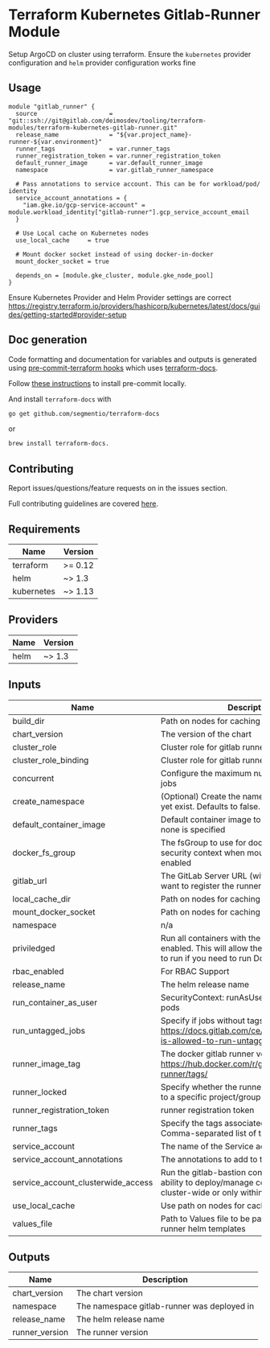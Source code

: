 # Terraform Kubernetes Gitlab-Runner Module
Setup ArgoCD on cluster using terraform. Ensure the `kubernetes` provider configuration and `helm` provider configuration works fine

## Usage

```hcl
module "gitlab_runner" {
  source                    = "git::ssh://git@gitlab.com/deimosdev/tooling/terraform-modules/terraform-kubernetes-gitlab-runner.git"
  release_name              = "${var.project_name}-runner-${var.environment}"
  runner_tags               = var.runner_tags
  runner_registration_token = var.runner_registration_token
  default_runner_image      = var.default_runner_image
  namespace                 = var.gitlab_runner_namespace

  # Pass annotations to service account. This can be for workload/pod/ identity
  service_account_annotations = {
    "iam.gke.io/gcp-service-account" = module.workload_identity["gitlab-runner"].gcp_service_account_email
  }

  # Use Local cache on Kubernetes nodes
  use_local_cache     = true

  # Mount docker socket instead of using docker-in-docker
  mount_docker_socket = true

  depends_on = [module.gke_cluster, module.gke_node_pool]
}
```

Ensure Kubernetes Provider and Helm Provider settings are correct https://registry.terraform.io/providers/hashicorp/kubernetes/latest/docs/guides/getting-started#provider-setup

## Doc generation

Code formatting and documentation for variables and outputs is generated using [pre-commit-terraform hooks](https://github.com/antonbabenko/pre-commit-terraform) which uses [terraform-docs](https://github.com/segmentio/terraform-docs).

Follow [these instructions](https://github.com/antonbabenko/pre-commit-terraform#how-to-install) to install pre-commit locally.

And install `terraform-docs` with
```bash
go get github.com/segmentio/terraform-docs
```
or
```bash
brew install terraform-docs.
```

## Contributing

Report issues/questions/feature requests on in the issues section.

Full contributing guidelines are covered [here](CONTRIBUTING.md).

<!-- BEGINNING OF PRE-COMMIT-TERRAFORM DOCS HOOK -->
## Requirements

| Name | Version |
|------|---------|
| terraform | >= 0.12 |
| helm | ~> 1.3 |
| kubernetes | ~> 1.13 |

## Providers

| Name | Version |
|------|---------|
| helm | ~> 1.3 |

## Inputs

| Name | Description | Type | Default | Required |
|------|-------------|------|---------|:--------:|
| build\_dir | Path on nodes for caching | `string` | `null` | no |
| chart\_version | The version of the chart | `string` | `"0.28.0-rc1"` | no |
| cluster\_role | Cluster role for gitlab runner rbac | `string` | `"gitlab-runner-admin"` | no |
| cluster\_role\_binding | Cluster role for gitlab runner rbac | `string` | `"gitlab-runner-admin"` | no |
| concurrent | Configure the maximum number of concurrent jobs | `number` | `10` | no |
| create\_namespace | (Optional) Create the namespace if it does not yet exist. Defaults to false. | `bool` | `true` | no |
| default\_container\_image | Default container image to use for builds when none is specified | `string` | `"ubuntu:18.04"` | no |
| docker\_fs\_group | The fsGroup to use for docker. This is added to security context when mount\_docker\_socket is enabled | `number` | `412` | no |
| gitlab\_url | The GitLab Server URL (with protocol) that want to register the runner against | `string` | `"https://gitlab.com/"` | no |
| local\_cache\_dir | Path on nodes for caching | `string` | `"/tmp/gitlab/cache"` | no |
| mount\_docker\_socket | Path on nodes for caching | `bool` | `false` | no |
| namespace | n/a | `string` | `"gitlab-runner"` | no |
| priviledged | Run all containers with the privileged flag enabled. This will allow the docker:dind image to run if you need to run Docker | `bool` | `false` | no |
| rbac\_enabled | For RBAC Support | `bool` | `true` | no |
| release\_name | The helm release name | `string` | `"gitlab-runner"` | no |
| run\_container\_as\_user | SecurityContext: runAsUser for all running job pods | `string` | `null` | no |
| run\_untagged\_jobs | Specify if jobs without tags should be run. https://docs.gitlab.com/ce/ci/runners/#runner-is-allowed-to-run-untagged-jobs | `bool` | `false` | no |
| runner\_image\_tag | The docker gitlab runner version. https://hub.docker.com/r/gitlab/gitlab-runner/tags/ | `string` | `"alpine-v13.11.0-rc1"` | no |
| runner\_locked | Specify whether the runner should be locked to a specific project/group | `string` | `true` | no |
| runner\_registration\_token | runner registration token | `string` | n/a | yes |
| runner\_tags | Specify the tags associated with the runner. Comma-separated list of tags. | `string` | n/a | yes |
| service\_account | The name of the Service account to create | `string` | `"gitlab-runner"` | no |
| service\_account\_annotations | The annotations to add to the service account | `map` | `{}` | no |
| service\_account\_clusterwide\_access | Run the gitlab-bastion container with the ability to deploy/manage containers of jobs cluster-wide or only within namespace | `bool` | `false` | no |
| use\_local\_cache | Use path on nodes for caching | `bool` | `false` | no |
| values\_file | Path to Values file to be passed to gitlab-runner helm templates | `any` | `null` | no |

## Outputs

| Name | Description |
|------|-------------|
| chart\_version | The chart version |
| namespace | The namespace gitlab-runner was deployed in |
| release\_name | The helm release name |
| runner\_version | The runner version |

<!-- END OF PRE-COMMIT-TERRAFORM DOCS HOOK -->
